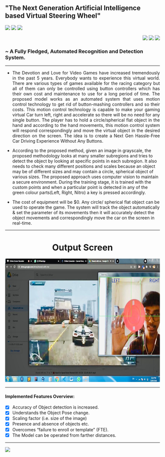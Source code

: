 ## "The Next Generation Artificial Intelligence based Virtual Steering Wheel"

<p align="left">
  <img src="https://img.shields.io/badge/pycharm-143?style=for-the-badge&logo=pycharm&logoColor=black&color=black&labelColor=green" width="140" />
  <img src="https://img.shields.io/badge/numpy-%23013243.svg?style=for-the-badge&logo=numpy&logoColor=white" width="100" />
  <img src="https://img.shields.io/badge/pandas-%23150458.svg?style=for-the-badge&logo=pandas&logoColor=white" width="110" />
</p>

<p align="right">
  <img src="https://img.shields.io/badge/python-3670A0?style=for-the-badge&logo=python&logoColor=ffdd54" width="105" />
  <img src="https://img.shields.io/badge/scikit--learn-%23F7931E.svg?style=for-the-badge&logo=scikit-learn&logoColor=white" width="140" />
  <img src="https://img.shields.io/badge/opencv-%23white.svg?style=for-the-badge&logo=opencv&logoColor=white" width="101" />
</p>

### ~ A Fully Fledged, Automated Recognition and Detection System.
----

- <p align="justify">The Devotion and Love for Video Games have increased tremendously in the past 5 years. Everybody wants to experience this virtual world. There are various types of games available for the racing category but all of them can only be controlled using button controllers which has their own cost and maintenance to use for a long period of time. The proposed model works as an automated system that uses motion control technology to get rid of button-mashing controllers and so their costs. This motion control technology is capable to make your gaming virtual Car turn left, right and accelerate so there will be no need for any single button. The player has to hold a circle/spherical flat object in the hand and according to the hand movements, this motion control system will respond correspondingly and move the virtual object in the desired direction on the screen. The idea is to create a Next Gen Hassle-Free Car Driving Experience Without Any Buttons.

- According to the proposed method, given an image in grayscale, the proposed methodology looks at many smaller subregions and tries to detect the object by looking at specific points in each subregion. It also needs to check many different positions and scales because an object may be of different sizes and may contain a circle, spherical object of various sizes. The proposed approach uses computer vision to maintain a secure environment. During the training stage, it is trained with the custom points and when a particular point is detected in any of the green colour parts(Left, Right, Nitro) a key is pressed accordingly.
  
- The cost of equipment will be $0. Any circle/ spherical flat object can be used to operate the game. The system will track the object automatically & set the parameter of its movements then it will accurately detect the object movements and correspondingly move the car on the screen in real-time. 
</p>

----

<h1 align="center">Output Screen</h1>
<p align="center"><img src="Steer.jpeg" width="700" height="400"></p>

----

#### Implemented Features Overview:

- [x] Accuracy of Object detection is increased.
- [x] Understands the Object Pose change.
- [x] Scaling factor (i.e. size of the image)
- [x] Presence and absence of objects etc.
- [x] Overcomes “failure to enroll or template” (FTE).
- [x] The Model can be operated from farther distances.
---

<img src="https://media.giphy.com/media/42D5ycv3au9s8MQtrU/giphy.gif" width="400" />
